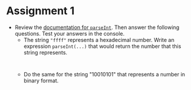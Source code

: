 # Assignment 1

- Review the [documentation for `parseInt`](https://developer.mozilla.org/en-US/docs/Web/JavaScript/Reference/Global_Objects/parseInt). Then answer the following questions. Test your answers in the console.
   - The string `"ffff"` represents a hexadecimal number. Write an expression `parseInt(...)` that would return the number that this string represents.
   ```


   ```
   - Do the same for the string "10010101" that represents a number in binary format.
   ```


   ```


